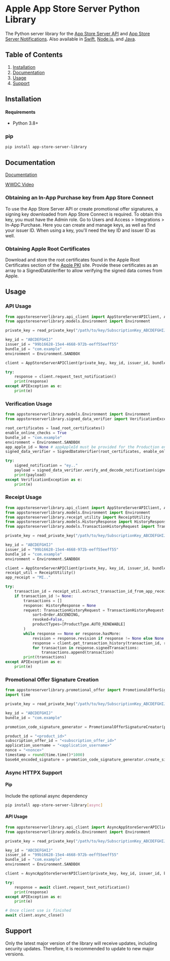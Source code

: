 # Apple App Store Server Python Library
The Python server library for the [App Store Server API](https://developer.apple.com/documentation/appstoreserverapi) and [App Store Server Notifications](https://developer.apple.com/documentation/appstoreservernotifications). Also available in [Swift](https://github.com/apple/app-store-server-library-swift), [Node.js](https://github.com/apple/app-store-server-library-node), and [Java](https://github.com/apple/app-store-server-library-java).

## Table of Contents
1. [Installation](#installation)
2. [Documentation](#documentation)
3. [Usage](#usage)
4. [Support](#support)

## Installation

#### Requirements

- Python 3.8+

### pip
```sh
pip install app-store-server-library
```

## Documentation

[Documentation](https://apple.github.io/app-store-server-library-python/)

[WWDC Video](https://developer.apple.com/videos/play/wwdc2023/10143/)

### Obtaining an In-App Purchase key from App Store Connect

To use the App Store Server API or create promotional offer signatures, a signing key downloaded from App Store Connect is required. To obtain this key, you must have the Admin role. Go to Users and Access > Integrations > In-App Purchase. Here you can create and manage keys, as well as find your issuer ID. When using a key, you'll need the key ID and issuer ID as well.

### Obtaining Apple Root Certificates

Download and store the root certificates found in the Apple Root Certificates section of the [Apple PKI](https://www.apple.com/certificateauthority/) site. Provide these certificates as an array to a SignedDataVerifier to allow verifying the signed data comes from Apple.

## Usage

### API Usage

```python
from appstoreserverlibrary.api_client import AppStoreServerAPIClient, APIException
from appstoreserverlibrary.models.Environment import Environment

private_key = read_private_key("/path/to/key/SubscriptionKey_ABCDEFGHIJ.p8") # Implementation will vary

key_id = "ABCDEFGHIJ"
issuer_id = "99b16628-15e4-4668-972b-eeff55eeff55"
bundle_id = "com.example"
environment = Environment.SANDBOX

client = AppStoreServerAPIClient(private_key, key_id, issuer_id, bundle_id, environment)

try:    
    response = client.request_test_notification()
    print(response)
except APIException as e:
    print(e)
```

### Verification Usage

```python
from appstoreserverlibrary.models.Environment import Environment
from appstoreserverlibrary.signed_data_verifier import VerificationException, SignedDataVerifier

root_certificates = load_root_certificates()
enable_online_checks = True
bundle_id = "com.example"
environment = Environment.SANDBOX
app_apple_id = None # appAppleId must be provided for the Production environment
signed_data_verifier = SignedDataVerifier(root_certificates, enable_online_checks, environment, bundle_id, app_apple_id)

try:    
    signed_notification = "ey.."
    payload = signed_data_verifier.verify_and_decode_notification(signed_notification)
    print(payload)
except VerificationException as e:
    print(e)
```

### Receipt Usage

```python
from appstoreserverlibrary.api_client import AppStoreServerAPIClient, APIException, GetTransactionHistoryVersion
from appstoreserverlibrary.models.Environment import Environment
from appstoreserverlibrary.receipt_utility import ReceiptUtility
from appstoreserverlibrary.models.HistoryResponse import HistoryResponse
from appstoreserverlibrary.models.TransactionHistoryRequest import TransactionHistoryRequest, ProductType, Order

private_key = read_private_key("/path/to/key/SubscriptionKey_ABCDEFGHIJ.p8") # Implementation will vary

key_id = "ABCDEFGHIJ"
issuer_id = "99b16628-15e4-4668-972b-eeff55eeff55"
bundle_id = "com.example"
environment = Environment.SANDBOX

client = AppStoreServerAPIClient(private_key, key_id, issuer_id, bundle_id, environment)
receipt_util = ReceiptUtility()
app_receipt = "MI.."

try:    
    transaction_id = receipt_util.extract_transaction_id_from_app_receipt(app_receipt)
    if transaction_id != None:
        transactions = []
        response: HistoryResponse = None
        request: TransactionHistoryRequest = TransactionHistoryRequest(
            sort=Order.ASCENDING,
            revoked=False,
            productTypes=[ProductType.AUTO_RENEWABLE]
        )
        while response == None or response.hasMore:
            revision = response.revision if response != None else None
            response = client.get_transaction_history(transaction_id, revision, request, GetTransactionHistoryVersion.V2)
            for transaction in response.signedTransactions:
                transactions.append(transaction)
        print(transactions)
except APIException as e:
    print(e)

```

### Promotional Offer Signature Creation

```python
from appstoreserverlibrary.promotional_offer import PromotionalOfferSignatureCreator
import time

private_key = read_private_key("/path/to/key/SubscriptionKey_ABCDEFGHIJ.p8") # Implementation will vary

key_id = "ABCDEFGHIJ"
bundle_id = "com.example"

promotion_code_signature_generator = PromotionalOfferSignatureCreator(private_key, key_id, bundle_id)

product_id = "<product_id>"
subscription_offer_id = "<subscription_offer_id>"
application_username = "<application_username>"
nonce = "<nonce>"
timestamp = round(time.time()*1000)
base64_encoded_signature = promotion_code_signature_generator.create_signature(product_id, subscription_offer_id, application_username, nonce, timestamp)
```

### Async HTTPX Support

#### Pip
Include the optional async dependency
```sh
pip install app-store-server-library[async]
```

#### API Usage
```python
from appstoreserverlibrary.api_client import AsyncAppStoreServerAPIClient, APIException
from appstoreserverlibrary.models.Environment import Environment

private_key = read_private_key("/path/to/key/SubscriptionKey_ABCDEFGHIJ.p8") # Implementation will vary

key_id = "ABCDEFGHIJ"
issuer_id = "99b16628-15e4-4668-972b-eeff55eeff55"
bundle_id = "com.example"
environment = Environment.SANDBOX

client = AsyncAppStoreServerAPIClient(private_key, key_id, issuer_id, bundle_id, environment)

try:    
    response = await client.request_test_notification()
    print(response)
except APIException as e:
    print(e)

# Once client use is finished
await client.async_close()
```

## Support

Only the latest major version of the library will receive updates, including security updates. Therefore, it is recommended to update to new major versions.
